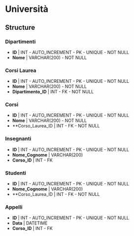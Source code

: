 # Università

## Structure 

### Dipartimenti
- **ID** | INT - AUTO_INCREMENT - PK - UNIQUE - NOT NULL
- **Nome** | VARCHAR(200) - NOT NULL

### Corsi Laurea
- **ID** | INT - AUTO_INCREMENT - PK - UNIQUE - NOT NULL
- **Nome** | VARCHAR(200) - NOT NULL
- **Dipartimento_ID** | INT - FK - NOT NULL

### Corsi
- **ID** | INT - AUTO_INCREMENT - PK - UNIQUE - NOT NULL
- **Nome** | VARCHAR(200) - NOT NULL
- **Corso_Laurea_ID | INT - FK - NOT NULL

### Insegnanti
- **ID** | INT - AUTO_INCREMENT - PK - UNIQUE - NOT NULL
- **Nome_Cognome** | VARCHAR(200)
- **Corso_ID** | INT - FK

### Studenti
- **ID** | INT - AUTO_INCREMENT - PK - UNIQUE - NOT NULL
- **Nome_Cognome** | VARCHAR(200)
- **Corso_Laurea_ID | INT - FK - NOT NULL

### Appelli
- **ID** | INT - AUTO_INCREMENT - PK - UNIQUE - NOT NULL
- **Data** | DATETIME
- **Corso_ID** | INT - FK
